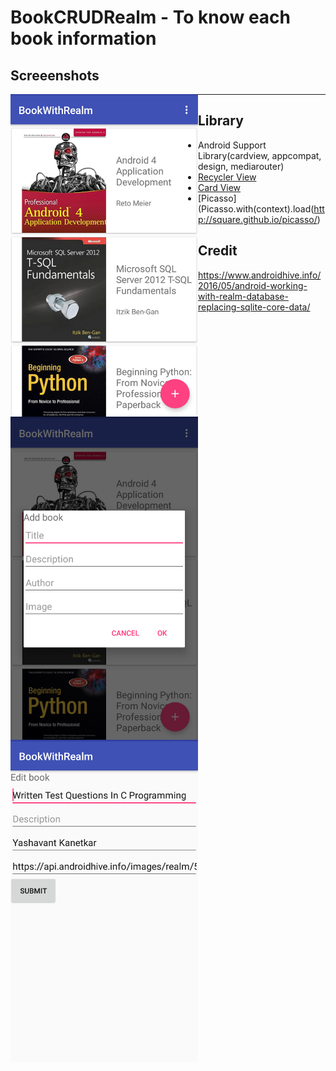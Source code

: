 # BookCRUDRealm - To know each book information

## Screeenshots
<img align="left" src="https://github.com/khantkhantnyeinsoe/BookCRUDRealm/blob/master/menu.png" width="300">
<img align="left" src="https://github.com/khantkhantnyeinsoe/BookCRUDRealm/blob/master/insert.png" width="300">
<img align="left" src="https://github.com/khantkhantnyeinsoe/BookCRUDRealm/blob/master/edit.png" width="300">

-----------------------------------------------------------------------------
## Library
- Android Support Library(cardview, appcompat, design, mediarouter)
- [Recycler View](https://developer.android.com/reference/android/support/v7/widget/RecyclerView.html)
- [Card View](https://developer.android.com/training/material/lists-cards.html)
- [Picasso](Picasso.with(context).load(http://square.github.io/picasso/)

## Credit
https://www.androidhive.info/2016/05/android-working-with-realm-database-replacing-sqlite-core-data/



